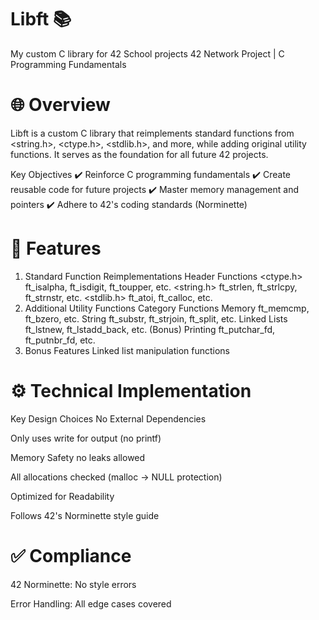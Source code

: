 # Libft 📚
My custom C library for 42 School projects
42 Network Project | C Programming Fundamentals

# 🌐 Overview
Libft is a custom C library that reimplements standard functions from <string.h>, <ctype.h>, <stdlib.h>, and more, while adding original utility functions. It serves as the foundation for all future 42 projects.

Key Objectives
✔️ Reinforce C programming fundamentals
✔️ Create reusable code for future projects
✔️ Master memory management and pointers
✔️ Adhere to 42's coding standards (Norminette)

# 🎯 Features
1. Standard Function Reimplementations
  Header	Functions
  <ctype.h>	ft_isalpha, ft_isdigit, ft_toupper, etc.
  <string.h>	ft_strlen, ft_strlcpy, ft_strnstr, etc.
  <stdlib.h>	ft_atoi, ft_calloc, etc.
2. Additional Utility Functions
  Category	Functions
  Memory	ft_memcmp, ft_bzero, etc.
  String	ft_substr, ft_strjoin, ft_split, etc.
  Linked Lists	ft_lstnew, ft_lstadd_back, etc. (Bonus)
  Printing	ft_putchar_fd, ft_putnbr_fd, etc.
3. Bonus Features
  Linked list manipulation functions

# ⚙️ Technical Implementation
Key Design Choices
No External Dependencies

Only uses write for output (no printf)

Memory Safety no leaks allowed

All allocations checked (malloc → NULL protection)

Optimized for Readability

Follows 42's Norminette style guide

# ✅ Compliance
42 Norminette: No style errors

Error Handling: All edge cases covered

